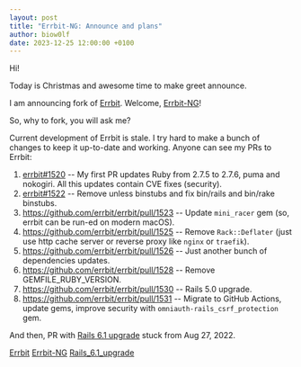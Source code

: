 ```yaml
---
layout: post
title: "Errbit-NG: Announce and plans"
author: biow0lf
date: 2023-12-25 12:00:00 +0100
---
```


Hi!

Today is Christmas and awesome time to make greet announce.

I am announcing fork of [Errbit](Errbit). Welcome, [Errbit-NG](Errbit-NG)!

So, why to fork, you will ask me?

Current development of Errbit is stale. I try hard to make a bunch of changes to keep it up-to-date and working. Anyone can see my PRs to Errbit:

1. [errbit#1520](https://github.com/errbit/errbit/pull/1520) -- My first PR updates Ruby from 2.7.5 to 2.7.6, puma and nokogiri. All this updates contain CVE fixes (security).
2. [errbit#1522](https://github.com/errbit/errbit/pull/1522) -- Remove unless binstubs and fix bin/rails and bin/rake binstubs.
3. https://github.com/errbit/errbit/pull/1523 -- Update `mini_racer` gem (so, errbit can be run-ed on modern macOS).
4. https://github.com/errbit/errbit/pull/1525 -- Remove `Rack::Deflater` (just use http cache server or reverse proxy like `nginx` or `traefik`).
5. https://github.com/errbit/errbit/pull/1526 -- Just another bunch of dependencies updates.
6. https://github.com/errbit/errbit/pull/1528 -- Remove GEMFILE_RUBY_VERSION.
7. https://github.com/errbit/errbit/pull/1530 -- Rails 5.0 upgrade.
8. https://github.com/errbit/errbit/pull/1531 -- Migrate to GitHub Actions, update gems, improve security with `omniauth-rails_csrf_protection` gem.

And then, PR with [Rails 6.1 upgrade](Rails_6.1_upgrade) stuck from Aug 27, 2022.



[Errbit](https://github.com/errbit/errbit)
[Errbit-NG](https://github.com/errbit-ng/errbit-ng)
[Rails_6.1_upgrade](https://github.com/errbit/errbit/pull/1533)
